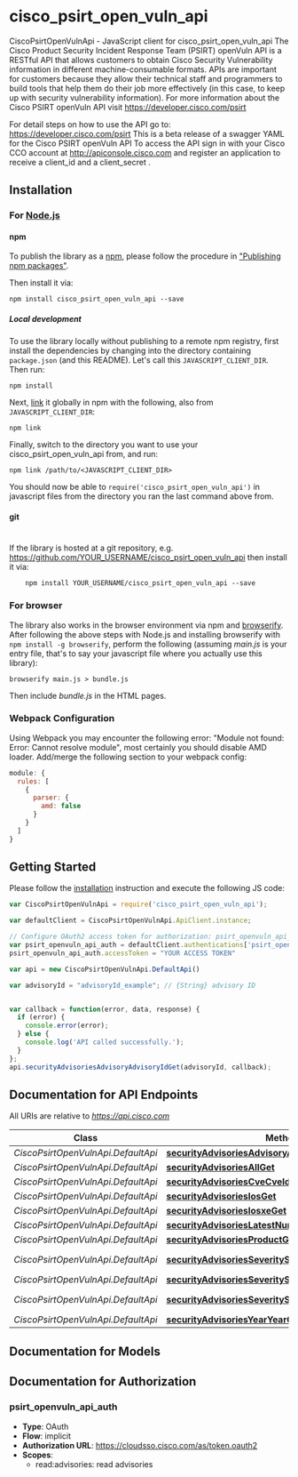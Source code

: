 # cisco_psirt_open_vuln_api

CiscoPsirtOpenVulnApi - JavaScript client for cisco_psirt_open_vuln_api
The Cisco Product Security Incident Response Team (PSIRT) openVuln API is a RESTful API that allows customers to obtain Cisco Security Vulnerability information in different machine-consumable formats. APIs are important for customers because they allow their technical staff and programmers to build tools that help them do their job more effectively (in this case, to keep up with security vulnerability information). For more information about the Cisco PSIRT openVuln API visit https://developer.cisco.com/psirt  

For detail steps on how to use the API go to: https://developer.cisco.com/psirt  This is a beta release of a swagger YAML for the Cisco PSIRT openVuln API  To access the API sign in with your Cisco CCO account at http://apiconsole.cisco.com and register an application to receive a client_id and a client_secret .


## Installation

### For [Node.js](https://nodejs.org/)

#### npm

To publish the library as a [npm](https://www.npmjs.com/),
please follow the procedure in ["Publishing npm packages"](https://docs.npmjs.com/getting-started/publishing-npm-packages).

Then install it via:

```shell
npm install cisco_psirt_open_vuln_api --save
```

##### Local development

To use the library locally without publishing to a remote npm registry, first install the dependencies by changing
into the directory containing `package.json` (and this README). Let's call this `JAVASCRIPT_CLIENT_DIR`. Then run:

```shell
npm install
```

Next, [link](https://docs.npmjs.com/cli/link) it globally in npm with the following, also from `JAVASCRIPT_CLIENT_DIR`:

```shell
npm link
```

Finally, switch to the directory you want to use your cisco_psirt_open_vuln_api from, and run:

```shell
npm link /path/to/<JAVASCRIPT_CLIENT_DIR>
```

You should now be able to `require('cisco_psirt_open_vuln_api')` in javascript files from the directory you ran the last
command above from.

#### git
#
If the library is hosted at a git repository, e.g.
https://github.com/YOUR_USERNAME/cisco_psirt_open_vuln_api
then install it via:

```shell
    npm install YOUR_USERNAME/cisco_psirt_open_vuln_api --save
```

### For browser

The library also works in the browser environment via npm and [browserify](http://browserify.org/). After following
the above steps with Node.js and installing browserify with `npm install -g browserify`,
perform the following (assuming *main.js* is your entry file, that's to say your javascript file where you actually
use this library):

```shell
browserify main.js > bundle.js
```

Then include *bundle.js* in the HTML pages.

### Webpack Configuration

Using Webpack you may encounter the following error: "Module not found: Error:
Cannot resolve module", most certainly you should disable AMD loader. Add/merge
the following section to your webpack config:

```javascript
module: {
  rules: [
    {
      parser: {
        amd: false
      }
    }
  ]
}
```

## Getting Started

Please follow the [installation](#installation) instruction and execute the following JS code:

```javascript
var CiscoPsirtOpenVulnApi = require('cisco_psirt_open_vuln_api');

var defaultClient = CiscoPsirtOpenVulnApi.ApiClient.instance;

// Configure OAuth2 access token for authorization: psirt_openvuln_api_auth
var psirt_openvuln_api_auth = defaultClient.authentications['psirt_openvuln_api_auth'];
psirt_openvuln_api_auth.accessToken = "YOUR ACCESS TOKEN"

var api = new CiscoPsirtOpenVulnApi.DefaultApi()

var advisoryId = "advisoryId_example"; // {String} advisory ID


var callback = function(error, data, response) {
  if (error) {
    console.error(error);
  } else {
    console.log('API called successfully.');
  }
};
api.securityAdvisoriesAdvisoryAdvisoryIdGet(advisoryId, callback);

```

## Documentation for API Endpoints

All URIs are relative to *https://api.cisco.com*

Class | Method | HTTP request | Description
------------ | ------------- | ------------- | -------------
*CiscoPsirtOpenVulnApi.DefaultApi* | [**securityAdvisoriesAdvisoryAdvisoryIdGet**](docs/DefaultApi.md#securityAdvisoriesAdvisoryAdvisoryIdGet) | **GET** /security/advisories/advisory/{advisory_id} |
*CiscoPsirtOpenVulnApi.DefaultApi* | [**securityAdvisoriesAllGet**](docs/DefaultApi.md#securityAdvisoriesAllGet) | **GET** /security/advisories/all |
*CiscoPsirtOpenVulnApi.DefaultApi* | [**securityAdvisoriesCveCveIdGet**](docs/DefaultApi.md#securityAdvisoriesCveCveIdGet) | **GET** /security/advisories/cve/{cve_id} |
*CiscoPsirtOpenVulnApi.DefaultApi* | [**securityAdvisoriesIosGet**](docs/DefaultApi.md#securityAdvisoriesIosGet) | **GET** /security/advisories/ios |
*CiscoPsirtOpenVulnApi.DefaultApi* | [**securityAdvisoriesIosxeGet**](docs/DefaultApi.md#securityAdvisoriesIosxeGet) | **GET** /security/advisories/iosxe |
*CiscoPsirtOpenVulnApi.DefaultApi* | [**securityAdvisoriesLatestNumberGet**](docs/DefaultApi.md#securityAdvisoriesLatestNumberGet) | **GET** /security/advisories/latest/{number} |
*CiscoPsirtOpenVulnApi.DefaultApi* | [**securityAdvisoriesProductGet**](docs/DefaultApi.md#securityAdvisoriesProductGet) | **GET** /security/advisories/product |
*CiscoPsirtOpenVulnApi.DefaultApi* | [**securityAdvisoriesSeveritySeverityFirstpublishedGet**](docs/DefaultApi.md#securityAdvisoriesSeveritySeverityFirstpublishedGet) | **GET** /security/advisories/severity/{severity}/firstpublished |
*CiscoPsirtOpenVulnApi.DefaultApi* | [**securityAdvisoriesSeveritySeverityGet**](docs/DefaultApi.md#securityAdvisoriesSeveritySeverityGet) | **GET** /security/advisories/severity/{severity} |
*CiscoPsirtOpenVulnApi.DefaultApi* | [**securityAdvisoriesSeveritySeverityLastpublishedGet**](docs/DefaultApi.md#securityAdvisoriesSeveritySeverityLastpublishedGet) | **GET** /security/advisories/severity/{severity}/lastpublished |
*CiscoPsirtOpenVulnApi.DefaultApi* | [**securityAdvisoriesYearYearGet**](docs/DefaultApi.md#securityAdvisoriesYearYearGet) | **GET** /security/advisories/year/{year} |


## Documentation for Models



## Documentation for Authorization


### psirt_openvuln_api_auth

- **Type**: OAuth
- **Flow**: implicit
- **Authorization URL**: https://cloudsso.cisco.com/as/token.oauth2
- **Scopes**:
  - read:advisories: read advisories
